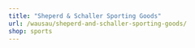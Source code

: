 ```yaml
---
title: "Sheperd & Schaller Sporting Goods"
url: /wausau/sheperd-and-schaller-sporting-goods/
shop: sports
---
```


